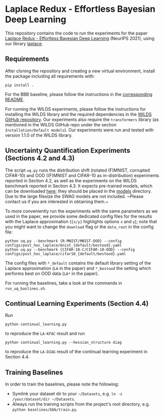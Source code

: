 # Laplace Redux - Effortless Bayesian Deep Learning

This repository contains the code to run the experiments for the paper [Laplace Redux - Effortless Bayesian Deep Learning](https://arxiv.org/abs/2106.14806) (NeurIPS 2021), using our library [laplace](https://github.com/AlexImmer/Laplace/).

## Requirements

After cloning the repository and creating a new virtual environment, install the package including all requirements with:
```
pip install .
```
For the BBB baseline, please follow the instructions in the [corresponding README](baselines/bbb).

For running the WILDS experiments, please follow the instructions for installing the WILDS library and the required dependencies in the [WILDS GitHub repository](https://github.com/p-lambda/wilds). Our experiments also require the `transformers` library (as mentioned in the WILDS GitHub repo under the section `Installation/Default models`). Our experiments were run and tested with version 1.1.0 of the WILDS library.


## Uncertainty Quantification Experiments (Sections 4.2 and 4.3)

The script `uq.py` runs the distribution shift (rotated (F)MNIST, corrupted CIFAR-10) and OOD ((F)MNIST and CIFAR-10 as in-distribution) experiments reported in Section 4.2, as well as the experiments on the WILDS benchmark reported in Section 4.3.
It expects pre-trained models, which can be downloaded [here](https://nc.mlcloud.uni-tuebingen.de/index.php/s/8fgF2y8SDkSwcsX); they should be placed in the [models](./models/) directory. Due to the large filesize the SWAG models are not included. ~Please contact us if you are interested in obtaining them.~

To more conveniently run the experiments with the same parameters as we used in the paper, we provide some dedicated config files for the results with the Laplace approximation (`{x/y}` highlights options `x` and `y`); note that you might want to change the `download` flag or the `data_root` in the config file:
```
python uq.py --benchmark {R-MNIST/MNIST-OOD} --config configs/post_hoc_laplace/mnist_{default/bestood}.yaml
python uq.py --benchmark {CIFAR-10-C/CIFAR-10-OOD} --config configs/post_hoc_laplace/cifar10_{default/bestood}.yaml
```
The config files with `*_default` contains the default library setting of the Laplace approximation (`LA` in the paper) and `*_bestood` the setting which performs best on OOD data (`LA*` in the paper).

For running the baselines, take a look at the commands in `run_uq_baslines.sh`.


## Continual Learning Experiments (Section 4.4)

Run
```
python continual_learning.py
```
to reproduce the `LA-KFAC` result and run
```
python continual_learning.py --hessian_structure diag
```
to reproduce the `LA-DIAG` result of the continual learning experiment in Section 4.4.


## Training Baselines

In order to train the baselines, please note the following:

* Symlink your dataset dir to your `~/Datasets`, e.g. `ln -s /your/dataset/dir ~/Datasets`.
* Always run the training scripts from the project's root directory, e.g. `python baselines/bbb/train.py`.
